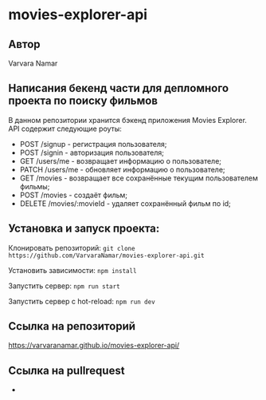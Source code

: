 # movies-explorer-api

## Автор

Varvara Namar

## Написания бекенд части для депломного проекта по поиску фильмов

В данном репозитории хранится бэкенд приложения Movies Explorer. API содержит следующие роуты:

- POST /signup - регистрация пользователя;
- POST /signin - авторизация пользователя;
- GET /users/me - возвращает информацию о пользователе;
- PATCH /users/me - обновляет информацию о пользователе;
- GET /movies - возвращает все сохранённые текущим пользователем фильмы;
- POST /movies - создаёт фильм;
- DELETE /movies/:movieId - удаляет сохранённый фильм по id;

## Установка и запуск проекта:

Клонировать репозиторий: `git clone https://github.com/VarvaraNamar/movies-explorer-api.git`

Установить зависимости: `npm install`

Запустить сервер: `npm run start`

Запустить сервер с hot-reload: `npm run dev`

## Ccылка на репозиторий

https://varvaranamar.github.io/movies-explorer-api/

## Ccылка на pullrequest

-
